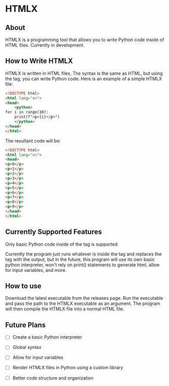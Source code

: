 # HTMLX

## About

HTMLX is a programming tool that allows you to write Python code inside of HTML files. Currently in development.

## How to Write HTMLX

HTMLX is written in HTML files. The syntax is the same as HTML, but using the <python> tag, you can write Python code. Here is an example of a simple HTMLX file:

```html
<!DOCTYPE html>
<html lang="en">
<head>
    <python>
for i in range(10):
    print(f"<p>{i}</p>")
    </python>
</head>
</html>
```

The resultant code will be:

```html
<!DOCTYPE html>
<html lang="en">
<head>
<p>0</p>
<p>1</p>
<p>2</p>
<p>3</p>
<p>4</p>
<p>5</p>
<p>6</p>
<p>7</p>
<p>8</p>
<p>9</p>
</head>
</html>
```

## Currently Supported Features
Only basic Python code inside of the <python> tag is supported. 

Currently the program just runs whatever is inside the <python> tag and replaces the tag with the output, but in the future, this program will use its own basic python interpreter, won't rely on print() statements to generate html, allow for input variables, and more.

## How to use

Download the latest executable from the releases page. Run the executable and pass the path to the HTMLX executable as an argument. The program will then compile the HTMLX file into a normal HTML file.

## Future Plans

- [ ] Create a basic Python interpreter
- [ ] Global syntax
- [ ] Allow for input variables
- [ ] Render HTMLX files in Python using a custom library
- [ ] Better code structure and organization


